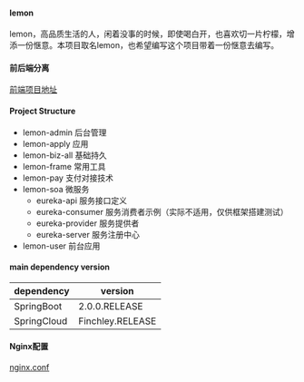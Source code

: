 #### lemon

lemon，高品质生活的人，闲着没事的时候，即使喝白开，也喜欢切一片柠檬，增添一份惬意。本项目取名lemon，也希望编写这个项目带着一份惬意去编写。

#### 前后端分离
[前端项目地址](https://github.com/ATSJP/lemon-front)

#### Project Structure

- lemon-admin   后台管理
- lemon-apply   应用
- lemon-biz-all 基础持久
- lemon-frame  常用工具
- lemon-pay     支付对接技术
- lemon-soa     微服务
    - eureka-api   服务接口定义
    - eureka-consumer 服务消费者示例（实际不适用，仅供框架搭建测试）
    - eureka-provider 服务提供者
    - eureka-server 服务注册中心
- lemon-user    前台应用

#### main dependency version

| dependency  | version          |
| ----------- | ---------------- |
| SpringBoot  | 2.0.0.RELEASE    |                         
| SpringCloud | Finchley.RELEASE |
         
#### Nginx配置

[nginx.conf]( https://github.com/ATSJP/lemon/blob/master/nginx.conf)                         